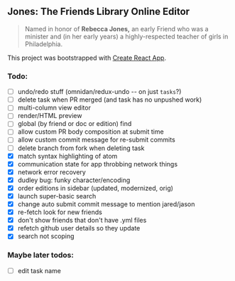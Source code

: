 ## Jones: The Friends Library Online Editor

> Named in honor of **Rebecca Jones,** an early Friend who was a minister and (in her early years) a highly-respected teacher of girls in Philadelphia.

This project was bootstrapped with [Create React App](https://github.com/facebook/create-react-app).

### Todo:

* [ ] undo/redo stuff (omnidan/redux-undo -- on just `tasks`?)
* [ ] delete task when PR merged (and task has no unpushed work)
* [ ] multi-column view editor
* [ ] render/HTML preview
* [ ] global (by friend or doc or edition) find
* [ ] allow custom PR body composition at submit time
* [ ] allow custom commit message for re-submit commits
* [ ] delete branch from fork when deleting task
* [x] match syntax highlighting of atom
* [x] communication state for app throbbing network things
* [x] network error recovery
* [x] dudley bug: funky character/encoding
* [x] order editions in sidebar (updated, modernized, orig)
* [x] launch super-basic search
* [x] change auto submit commit message to mention jared/jason
* [x] re-fetch look for new friends
* [x] don't show friends that don't have .yml files
* [x] refetch github user details so they update
* [x] search not scoping

### Maybe later todos:

* [ ] edit task name
